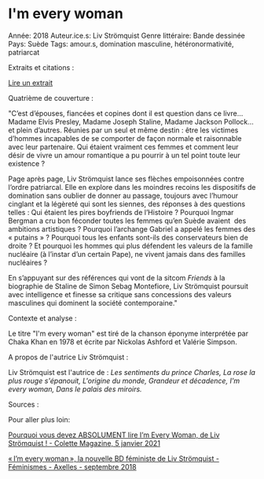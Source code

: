 # I'm every woman

Année: 2018
Auteur.ice.s: Liv Strömquist
Genre littéraire: Bande dessinée
Pays: Suède
Tags: amour.s, domination masculine, hétéronormativité, patriarcat

Extraits et citations : 

[Lire un extrait](https://u.pcloud.link/publink/show?code=XZN9tL7ZeLXaY0VxGouJBYpj6fpNUXQLY5EV)

Quatrième de couverture :

"C’est d’épouses, fiancées et copines dont il est question dans ce livre… Madame Elvis Presley, Madame Joseph Staline, Madame Jackson Pollock… et plein d’autres. Réunies par un seul et même destin : être les victimes d’hommes incapables de se comporter de façon normale et raisonnable avec leur partenaire. Qui étaient vraiment ces femmes et comment leur désir de vivre un amour romantique a pu pourrir à un tel point toute leur existence ?

Page après page, Liv Strömquist lance ses flèches empoisonnées contre l’ordre patriarcal. Elle en explore dans les moindres recoins les dispositifs de domination sans oublier de donner au passage, toujours avec l’humour cinglant et la légèreté qui sont les siennes, des réponses à des questions telles : Qui étaient les pires boyfriends de l’Histoire ? Pourquoi Ingmar Bergman a cru bon féconder toutes les femmes qu’en Suède avaient  des ambitions artistiques ? Pourquoi l’archange Gabriel a appelé les femmes des « putains » ? Pourquoi tous les enfants sont-ils des conservateurs bien de droite ? Et pourquoi les hommes qui plus défendent les valeurs de la famille nucléaire (à l’instar d’un certain Pape), ne vivent jamais dans des familles nucléaires ?

En s’appuyant sur des références qui vont de la sitcom *Friends* à la biographie de Staline de Simon Sebag Montefiore, Liv Strömquist poursuit avec intelligence et finesse sa critique sans concessions des valeurs masculines qui dominent la société contemporaine."

Contexte et analyse :

Le titre "I'm every woman" est tiré de la chanson éponyme interprétée par Chaka Khan en 1978 et écrite par Nickolas Ashford et Valérie Simpson. 

A propos de l'autrice Liv Strömquist : 

Liv Strömquist est l'autrice de : *Les sentiments du prince Charles, La rose la plus rouge s'épanouit, L'origine du monde, Grandeur et décadence, I'm every woman, Dans le palais des miroirs.*  

Sources : 

Pour aller plus loin:

[Pourquoi vous devez ABSOLUMENT lire I’m Every Woman, de Liv Strömquist ! - Colette Magazine, 5 janvier 2021](https://colettemagazine.fr/2021/01/05/pourquoi-vous-devez-absolument-lire-im-every-woman-de-liv-stromquist/)

[« I’m every woman », la nouvelle BD féministe de Liv Strömquist - Féminismes - Axelles - septembre 2018](https://www.axellemag.be/rencontre-liv-stromquist/)